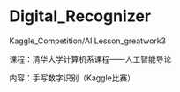 # Digital_Recognizer
Kaggle_Competition/AI Lesson_greatwork3

课程：清华大学计算机系课程——人工智能导论

内容：手写数字识别（Kaggle比赛）
